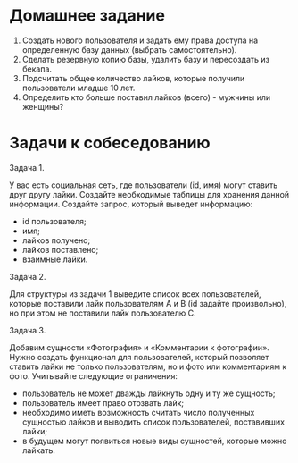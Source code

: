 # Домашнее задание

1. Создать нового пользователя и задать ему права доступа на определенную базу данных (выбрать самостоятельно).
2. Сделать резервную копию базы, удалить базу и пересоздать из бекапа.
3. Подсчитать общее количество лайков, которые получили пользователи младше 10 лет.
4. Определить кто больше поставил лайков (всего) - мужчины или женщины?

# Задачи к собеседованию

Задача 1. 

У вас есть социальная сеть, где пользователи (id, имя) могут ставить друг другу лайки.
Создайте необходимые таблицы для хранения данной информации. Создайте запрос, который
выведет информацию:

* id пользователя;
* имя;
* лайков получено;
* лайков поставлено;
* взаимные лайки.

Задача 2. 

Для структуры из задачи 1 выведите список всех пользователей, которые поставили лайк
пользователям A и B (id задайте произвольно), но при этом не поставили лайк пользователю C.

Задача 3. 

Добавим сущности «Фотография» и «Комментарии к фотографии». Нужно создать
функционал для пользователей, который позволяет ставить лайки не только пользователям, но и
фото или комментариям к фото. Учитывайте следующие ограничения:
* пользователь не может дважды лайкнуть одну и ту же сущность;
* пользователь имеет право отозвать лайк;
* необходимо иметь возможность считать число полученных сущностью лайков и выводить
список пользователей, поставивших лайки;
* в будущем могут появиться новые виды сущностей, которые можно лайкать.
